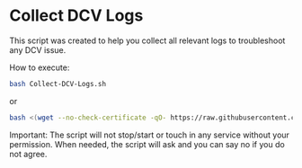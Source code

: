# Collect DCV Logs

This script was created to help you collect all relevant logs to troubleshoot any DCV issue.

How to execute:

```bash
bash Collect-DCV-Logs.sh
```

or

```bash
bash <(wget --no-check-certificate -qO- https://raw.githubusercontent.com/NISP-GmbH/Collect-DCV-Logs/main/Collect-DCV-Logs.sh)
```

Important: The script will not stop/start or touch in any service without your permission. When needed, the script will ask and you can say no if you do not agree.
